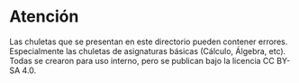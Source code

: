 # Atención
Las chuletas que se presentan en este directorio pueden contener errores. Especialmente las chuletas de 
asignaturas básicas (Cálculo, Álgebra, etc). Todas se crearon para uso interno, pero se publican bajo la 
licencia CC BY-SA 4.0.
